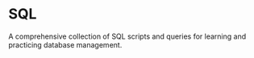 # SQL
A comprehensive collection of SQL scripts and queries for learning and practicing database management.
